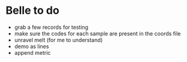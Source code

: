 # Belle to do

- grab a few records for testing
 - make sure the codes for each sample are present in the coords file
- unravel melt (for me to understand)
- demo as lines
- append metric